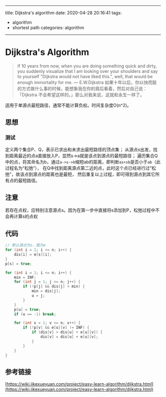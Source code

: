 

---

title: Dijkstra's algorithm
date: 2020-04-28 20:16:41
tags:
- algorithm
- shortest path
categories: algorithm

---

# Dijkstra's Algorithm

> If 10 years from now, when you are doing something quick and dirty, you suddenly visualize that I am looking over your shoulders and say to yourself "Dijkstra would not have liked this.", well, that would be enough immortality for me.    — E.W.Dijkstra
如果十年以后，你以快而脏的方式做什么事的时候，能想象我在你的肩后看着，然后对自己说：「Dijkstra 不会希望这样的。」那么对我来说，这就和永生一样了。
>

适用于单源点最短路径，通常不能计算负权。时间复杂度O(n^2)。

## 思想

### 测试

定义两个集合P、Q，表示已求出和未求出最短路径的顶点集；
从源点s出发，找到距离最近的点a直接放入P，显然s->a就是该点到源点的最短路径；
遍历集合Q中的点，将其命名为b，通过`a->s->b`缩短ab的距离，即判断`as+sb`是否小于`ab`（此过程名为“松弛”），
在Q中找到距离源点第二近的点，此时这个点已经进行过“松弛”，故该点到源点的距离也是最短，
然后重复以上过程，即可得到源点到其它所有点的最短路径。


## 注意

若存在点权，应特别注意源点s。因为在第一步中直接将s添加到P，松弛过程中不会再计算s的点权

## 代码

```c
// 默认源点为s，图为e
for (int i = 1; i <= n; i++) {
    dis[i] = e[s][i];
}
p[s] = true;

for (int i = 1; i <= n; i++) {
    min = INF;
    for (int j = 1; j <= n; j++) {
        if (!p[j] && dis[j] < min) {
            min = dis[j];
            u = j;
        }
    }
    p[u] = true;
    if (u == -1) break;

    for (int v = 1; v <= n; v++) {
        if (!p[v] && e[u][v] != INF) {
            if (dis[v] > dis[u] + e[u][v]) {
                dis[v] = dis[u] + e[u][v];
            }
        }
    }
}

```

## 参考链接

[https://wiki.jikexueyuan.com/project/easy-learn-algorithm/dijkstra.html](https://wiki.jikexueyuan.com/project/easy-learn-algorithm/dijkstra.html)